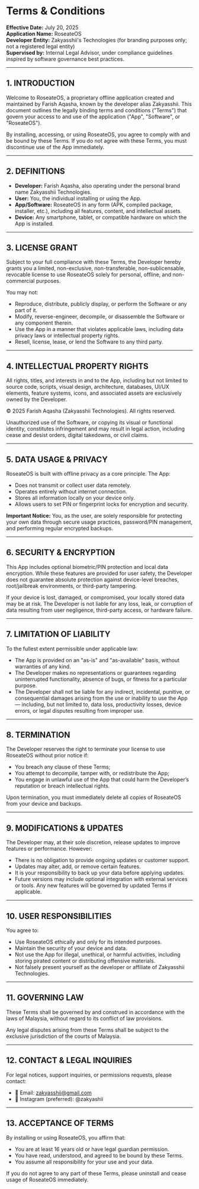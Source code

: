# Terms & Conditions
**Effective Date:** July 20, 2025  
**Application Name:** RoseateOS  
**Developer Entity:** Zakyasshii's Technologies (for branding purposes only; not a registered legal entity)  
**Supervised by:** Internal Legal Advisor, under compliance guidelines inspired by software governance best practices.

---

## 1. INTRODUCTION
Welcome to RoseateOS, a proprietary offline application created and maintained by Farish Aqasha, known by the developer alias Zakyasshii. This document outlines the legally binding terms and conditions ("Terms") that govern your access to and use of the application ("App", "Software", or "RoseateOS").

By installing, accessing, or using RoseateOS, you agree to comply with and be bound by these Terms. If you do not agree with these Terms, you must discontinue use of the App immediately.

---

## 2. DEFINITIONS
- **Developer:** Farish Aqasha, also operating under the personal brand name Zakyasshii Technologies.
- **User:** You, the individual installing or using the App.
- **App/Software:** RoseateOS in any form (APK, compiled package, installer, etc.), including all features, content, and intellectual assets.
- **Device:** Any smartphone, tablet, or compatible hardware on which the App is installed.

---

## 3. LICENSE GRANT
Subject to your full compliance with these Terms, the Developer hereby grants you a limited, non-exclusive, non-transferable, non-sublicensable, revocable license to use RoseateOS solely for personal, offline, and non-commercial purposes.

You may not:
- Reproduce, distribute, publicly display, or perform the Software or any part of it.
- Modify, reverse-engineer, decompile, or disassemble the Software or any component therein.
- Use the App in a manner that violates applicable laws, including data privacy laws or intellectual property rights.
- Resell, license, lease, or lend the Software to any third party.

---

## 4. INTELLECTUAL PROPERTY RIGHTS
All rights, titles, and interests in and to the App, including but not limited to source code, scripts, visual design, architecture, databases, UI/UX elements, feature systems, icons, and associated assets are exclusively owned by the Developer.

© 2025 Farish Aqasha (Zakyasshii Technologies). All rights reserved.

Unauthorized use of the Software, or copying its visual or functional identity, constitutes infringement and may result in legal action, including cease and desist orders, digital takedowns, or civil claims.

---

## 5. DATA USAGE & PRIVACY
RoseateOS is built with offline privacy as a core principle. The App:
- Does not transmit or collect user data remotely.
- Operates entirely without internet connection.
- Stores all information locally on your device only.
- Allows users to set PIN or fingerprint locks for encryption and security.

**Important Notice:** You, as the user, are solely responsible for protecting your own data through secure usage practices, password/PIN management, and performing regular encrypted backups.

---

## 6. SECURITY & ENCRYPTION
This App includes optional biometric/PIN protection and local data encryption. While these features are provided for user safety, the Developer does not guarantee absolute protection against device-level breaches, root/jailbreak environments, or third-party tampering.

If your device is lost, damaged, or compromised, your locally stored data may be at risk. The Developer is not liable for any loss, leak, or corruption of data resulting from user negligence, third-party access, or hardware failure.

---

## 7. LIMITATION OF LIABILITY
To the fullest extent permissible under applicable law:
- The App is provided on an "as-is" and "as-available" basis, without warranties of any kind.
- The Developer makes no representations or guarantees regarding uninterrupted functionality, absence of bugs, or fitness for a particular purpose.
- The Developer shall not be liable for any indirect, incidental, punitive, or consequential damages arising from the use or inability to use the App — including, but not limited to, data loss, productivity losses, device errors, or legal disputes resulting from improper use.

---

## 8. TERMINATION
The Developer reserves the right to terminate your license to use RoseateOS without prior notice if:
- You breach any clause of these Terms;
- You attempt to decompile, tamper with, or redistribute the App;
- You engage in unlawful use of the App that could harm the Developer’s reputation or breach intellectual rights.

Upon termination, you must immediately delete all copies of RoseateOS from your device and backups.

---

## 9. MODIFICATIONS & UPDATES
The Developer may, at their sole discretion, release updates to improve features or performance. However:
- There is no obligation to provide ongoing updates or customer support.
- Updates may alter, add, or remove certain features.
- It is your responsibility to back up your data before applying updates.
- Future versions may include optional integration with external services or tools. Any new features will be governed by updated Terms if applicable.

---

## 10. USER RESPONSIBILITIES
You agree to:
- Use RoseateOS ethically and only for its intended purposes.
- Maintain the security of your device and data.
- Not use the App for illegal, unethical, or harmful activities, including storing pirated content or distributing offensive materials.
- Not falsely present yourself as the developer or affiliate of Zakyasshii Technologies.

---

## 11. GOVERNING LAW
These Terms shall be governed by and construed in accordance with the laws of Malaysia, without regard to its conflict of law provisions.

Any legal disputes arising from these Terms shall be subject to the exclusive jurisdiction of the courts of Malaysia.

---

## 12. CONTACT & LEGAL INQUIRIES
For legal notices, support inquiries, or permissions requests, please contact:
- 📧 Email: zakyasshii@gmail.com
- 📱 Instagram (preferred): @zakyashii

---

## 13. ACCEPTANCE OF TERMS
By installing or using RoseateOS, you affirm that:
- You are at least 16 years old or have legal guardian permission.
- You have read, understood, and agreed to be bound by these Terms.
- You assume all responsibility for your use and your data.

If you do not agree to any part of these Terms, please uninstall and cease usage of RoseateOS immediately. 